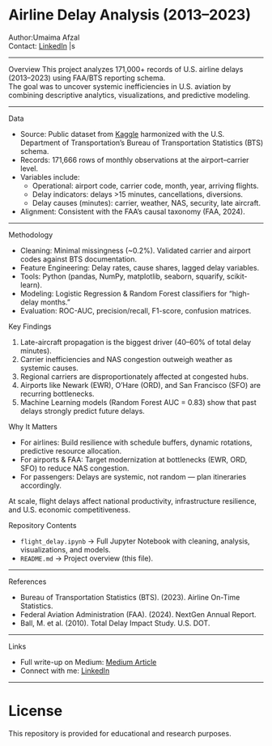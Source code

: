 # Airline Delay Analysis (2013–2023)

Author:Umaima Afzal  
Contact: [LinkedIn](https://www.linkedin.com/in/umaimaafzal/) |s 

---

 Overview
This project analyzes 171,000+ records of U.S. airline delays (2013–2023) using FAA/BTS reporting schema.  
The goal was to uncover systemic inefficiencies in U.S. aviation by combining descriptive analytics, visualizations, and predictive modeling.  

---

 Data
- Source: Public dataset from [Kaggle](https://www.kaggle.com) harmonized with the U.S. Department of Transportation’s Bureau of Transportation Statistics (BTS) schema.  
- Records: 171,666 rows of monthly observations at the airport–carrier level.  
- Variables include:
  - Operational: airport code, carrier code, month, year, arriving flights.  
  - Delay indicators: delays >15 minutes, cancellations, diversions.  
  - Delay causes (minutes): carrier, weather, NAS, security, late aircraft.  
- Alignment: Consistent with the FAA’s causal taxonomy (FAA, 2024).  

---

 Methodology
- Cleaning: Minimal missingness (~0.2%). Validated carrier and airport codes against BTS documentation.  
- Feature Engineering: Delay rates, cause shares, lagged delay variables.  
- Tools: Python (pandas, NumPy, matplotlib, seaborn, squarify, scikit-learn).  
- Modeling: Logistic Regression & Random Forest classifiers for “high-delay months.”  
- Evaluation: ROC-AUC, precision/recall, F1-score, confusion matrices.  



 Key Findings
1. Late-aircraft propagation is the biggest driver (40–60% of total delay minutes).  
2. Carrier inefficiencies and NAS congestion outweigh weather as systemic causes.  
3. Regional carriers are disproportionately affected at congested hubs.  
4. Airports like Newark (EWR), O’Hare (ORD), and San Francisco (SFO) are recurring bottlenecks.  
5. Machine Learning models (Random Forest AUC = 0.83) show that past delays strongly predict future delays.  



 Why It Matters
- For airlines: Build resilience with schedule buffers, dynamic rotations, predictive resource allocation.  
- For airports & FAA: Target modernization at bottlenecks (EWR, ORD, SFO) to reduce NAS congestion.  
- For passengers: Delays are systemic, not random — plan itineraries accordingly.  

At scale, flight delays affect national productivity, infrastructure resilience, and U.S. economic competitiveness.  



 Repository Contents
- `flight_delay.ipynb` → Full Jupyter Notebook with cleaning, analysis, visualizations, and models.  
- `README.md` → Project overview (this file).  

---

 References
- Bureau of Transportation Statistics (BTS). (2023). Airline On-Time Statistics.  
- Federal Aviation Administration (FAA). (2024). NextGen Annual Report.   
- Ball, M. et al. (2010). Total Delay Impact Study. U.S. DOT.  

---

 Links
- Full write-up on Medium: [Medium Article](https://medium.com/@afzalumaima26/what-10-years-of-u-s-airline-delays-reveal-about-systemic-inefficiencies-in-american-aviation-006804a4b2dd)  
- Connect with me: [LinkedIn](https://www.linkedin.com/in/umaimaafzal/)  

---

# License
This repository is provided for educational and research purposes.
